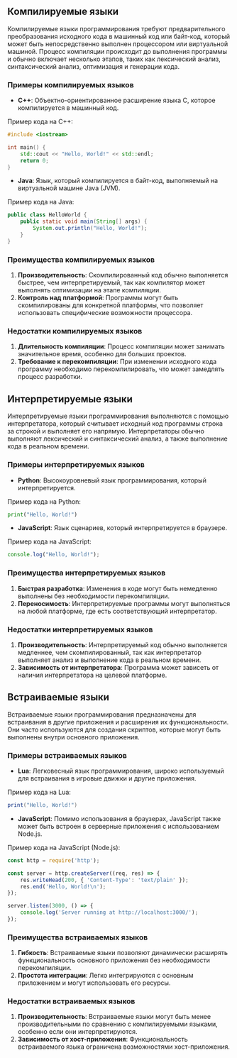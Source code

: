 ## Компилируемые языки

Компилируемые языки программирования требуют предварительного преобразования исходного кода в машинный код или байт-код, который может быть непосредственно выполнен процессором или виртуальной машиной. Процесс компиляции происходит до выполнения программы и обычно включает несколько этапов, таких как лексический анализ, синтаксический анализ, оптимизация и генерации кода.

### Примеры компилируемых языков

- **C++**: Объектно-ориентированное расширение языка C, которое компилируется в машинный код.

Пример кода на C++:

```cpp
#include <iostream>

int main() {
    std::cout << "Hello, World!" << std::endl;
    return 0;
}
```

- **Java**: Язык, который компилируется в байт-код, выполняемый на виртуальной машине Java (JVM).

Пример кода на Java:

```java
public class HelloWorld {
    public static void main(String[] args) {
        System.out.println("Hello, World!");
    }
}
```

### Преимущества компилируемых языков

1. **Производительность**: Скомпилированный код обычно выполняется быстрее, чем интерпретируемый, так как компилятор может выполнять оптимизации на этапе компиляции.
2. **Контроль над платформой**: Программы могут быть скомпилированы для конкретной платформы, что позволяет использовать специфические возможности процессора.

### Недостатки компилируемых языков

1. **Длительность компиляции**: Процесс компиляции может занимать значительное время, особенно для больших проектов.
2. **Требование к перекомпиляции**: При изменении исходного кода программу необходимо перекомпилировать, что может замедлять процесс разработки.

## Интерпретируемые языки

Интерпретируемые языки программирования выполняются с помощью интерпретатора, который считывает исходный код программы строка за строкой и выполняет его напрямую. Интерпретаторы обычно выполняют лексический и синтаксический анализ, а также выполнение кода в реальном времени.

### Примеры интерпретируемых языков

- **Python**: Высокоуровневый язык программирования, который интерпретируется.

Пример кода на Python:

```python
print("Hello, World!")
```

- **JavaScript**: Язык сценариев, который интерпретируется в браузере.

Пример кода на JavaScript:

```javascript
console.log("Hello, World!");
```

### Преимущества интерпретируемых языков

1. **Быстрая разработка**: Изменения в коде могут быть немедленно выполнены без необходимости перекомпиляции.
2. **Переносимость**: Интерпретируемые программы могут выполняться на любой платформе, где есть соответствующий интерпретатор.

### Недостатки интерпретируемых языков

1. **Производительность**: Интерпретируемый код обычно выполняется медленнее, чем скомпилированный, так как интерпретатор выполняет анализ и выполнение кода в реальном времени.
2. **Зависимость от интерпретатора**: Программа может зависеть от наличия интерпретатора на целевой платформе.

## Встраиваемые языки

Встраиваемые языки программирования предназначены для встраивания в другие приложения и расширения их функциональности. Они часто используются для создания скриптов, которые могут быть выполнены внутри основного приложения.

### Примеры встраиваемых языков

- **Lua**: Легковесный язык программирования, широко используемый для встраивания в игровые движки и другие приложения.

Пример кода на Lua:

```lua
print("Hello, World!")
```

- **JavaScript**: Помимо использования в браузерах, JavaScript также может быть встроен в серверные приложения с использованием Node.js.

Пример кода на JavaScript (Node.js):

```javascript
const http = require('http');

const server = http.createServer((req, res) => {
    res.writeHead(200, { 'Content-Type': 'text/plain' });
    res.end('Hello, World!\n');
});

server.listen(3000, () => {
    console.log('Server running at http://localhost:3000/');
});
```

### Преимущества встраиваемых языков

1. **Гибкость**: Встраиваемые языки позволяют динамически расширять функциональность основного приложения без необходимости перекомпиляции.
2. **Простота интеграции**: Легко интегрируются с основным приложением и могут использовать его ресурсы.

### Недостатки встраиваемых языков

1. **Производительность**: Встраиваемые языки могут быть менее производительными по сравнению с компилируемыми языками, особенно если они интерпретируются.
2. **Зависимость от хост-приложения**: Функциональность встраиваемого языка ограничена возможностями хост-приложения.

